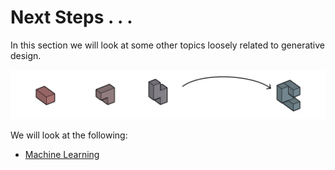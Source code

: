 # Next Steps . . .

In this section we will look at some other topics loosely related to generative design.

<img src="../assets/nextsteps/nextsteps.png"/>

We will look at the following:

* [Machine Learning](06-01_machine-learning/README.md)